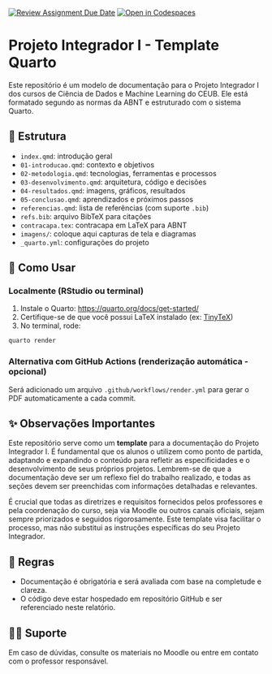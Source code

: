 [![Review Assignment Due Date](https://classroom.github.com/assets/deadline-readme-button-22041afd0340ce965d47ae6ef1cefeee28c7c493a6346c4f15d667ab976d596c.svg)](https://classroom.github.com/a/vZ6sAE2k)
[![Open in Codespaces](https://classroom.github.com/assets/launch-codespace-2972f46106e565e64193e422d61a12cf1da4916b45550586e14ef0a7c637dd04.svg)](https://classroom.github.com/open-in-codespaces?assignment_repo_id=19755600)

# Projeto Integrador I - Template Quarto

Este repositório é um modelo de documentação para o Projeto Integrador I dos cursos de Ciência de Dados e Machine Learning do CEUB. Ele está formatado segundo as normas da ABNT e estruturado com o sistema Quarto.

## 📄 Estrutura

- `index.qmd`: introdução geral
- `01-introducao.qmd`: contexto e objetivos
- `02-metodologia.qmd`: tecnologias, ferramentas e processos
- `03-desenvolvimento.qmd`: arquitetura, código e decisões
- `04-resultados.qmd`: imagens, gráficos, resultados
- `05-conclusao.qmd`: aprendizados e próximos passos
- `referencias.qmd`: lista de referências (com suporte `.bib`)
- `refs.bib`: arquivo BibTeX para citações
- `contracapa.tex`: contracapa em LaTeX para ABNT
- `imagens/`: coloque aqui capturas de tela e diagramas
- `_quarto.yml`: configurações do projeto

## 🚀 Como Usar

### Localmente (RStudio ou terminal)

1. Instale o Quarto: https://quarto.org/docs/get-started/
2. Certifique-se de que você possui LaTeX instalado (ex: [TinyTeX](https://yihui.org/tinytex/))
3. No terminal, rode:

```bash
quarto render
```

### Alternativa com GitHub Actions (renderização automática - opcional)

Será adicionado um arquivo `.github/workflows/render.yml` para gerar o PDF automaticamente a cada commit.

## ✨ Observações Importantes

Este repositório serve como um **template** para a documentação do Projeto Integrador I. É fundamental que os alunos o utilizem como ponto de partida, adaptando e expandindo o conteúdo para refletir as especificidades e o desenvolvimento de seus próprios projetos. Lembrem-se de que a documentação deve ser um reflexo fiel do trabalho realizado, e todas as seções devem ser preenchidas com informações detalhadas e relevantes.

É crucial que todas as diretrizes e requisitos fornecidos pelos professores e pela coordenação do curso, seja via Moodle ou outros canais oficiais, sejam sempre priorizados e seguidos rigorosamente. Este template visa facilitar o processo, mas não substitui as instruções específicas do seu Projeto Integrador.


## 📌 Regras

- Documentação é obrigatória e será avaliada com base na completude e clareza.
- O código deve estar hospedado em repositório GitHub e ser referenciado neste relatório.

## 👨‍🏫 Suporte

Em caso de dúvidas, consulte os materiais no Moodle ou entre em contato com o professor responsável.

